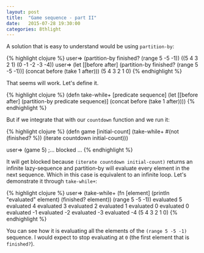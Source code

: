 ```yaml
---
layout: post
title:  "Game sequence - part II"
date:   2015-07-28 19:30:00
categories: 8thlight
---
```

A solution that is easy to understand would be using `partition-by`:

{% highlight clojure %}
user=> (partition-by finished? (range 5 -5 -1))
((5 4 3 2 1) (0 -1 -2 -3 -4))
user=> (let [[before after] (partition-by finished? (range 5 -5 -1))]
            (concat before (take 1 after)))
(5 4 3 2 1 0)
{% endhighlight %}

That seems will work. Let's define it.

{% highlight clojure %}
(defn take-while+ [predicate sequence]
  (let [[before after] (partition-by predicate sequence)]
      (concat before (take 1 after))))
{% endhighlight %}

But if we integrate that with our `countdown` function and we run it:

{% highlight clojure %}
(defn game [initial-count]
  (take-while+ #(not (finished? %))
               (iterate countdown initial-count)))

user=> (game 5)
;... blocked ...
{% endhighlight %}

It will get blocked because `(iterate countdown initial-count)` returns an infinite lazy-sequence and partition-by will evaluate every element in the next sequence. Which in this case is equivalent to an infinite loop.
Let's demonstrate it through `take-while+`:

{% highlight clojure %}
user=> (take-while+ (fn [element]
                      (println "evaluated" element)
                      (finished? element))
                    (range 5 -5 -1))
evaluated 5
evaluated 4
evaluated 3
evaluated 2
evaluated 1
evaluated 0
evaluated 0
evaluated -1
evaluated -2
evaluated -3
evaluated -4
(5 4 3 2 1 0)
{% endhighlight %}

You can see how it is evaluating all the elements of the `(range 5 -5 -1)` sequence. I would expect to stop evaluating at `0` (the first element that is `finished?`).
